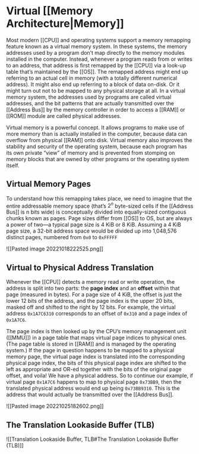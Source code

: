 # Virtual [[Memory Architecture|Memory]]

Most modern [[CPU]] and operating systems support a memory remapping feature
known as a virtual memory system. In these systems, the memory addresses
used by a program don’t map directly to the memory modules installed in the
computer. Instead, whenever a program reads from or writes to an address,
that address is first remapped by the [[CPU]] via a look-up table that’s maintained
by the [[OS]]. The remapped address might end up referring to an actual cell in
memory (with a totally different numerical address). It might also end up referring
to a block of data on-disk. Or it might turn out not to be mapped to
any physical storage at all. In a virtual memory system, the addresses used
by programs are called virtual addresses, and the bit patterns that are actually
transmitted over the [[Address Bus]] by the memory controller in order to access
a [[RAM]] or [[ROM]] module are called physical addresses.

Virtual memory is a powerful concept. It allows programs to make use
of more memory than is actually installed in the computer, because data can
overflow from physical [[RAM]] onto disk. Virtual memory also improves the
stability and security of the operating system, because each program has its
own private “view” of memory and is prevented from stomping on memory
blocks that are owned by other programs or the operating system itself. 

## Virtual Memory Pages

To understand how this remapping takes place, we need to imagine that the
entire addressable memory space (that’s $2^n$ byte-sized cells if the [[Address Bus]]
is n bits wide) is conceptually divided into equally-sized contiguous chunks
known as pages. Page sizes differ from [[OS]] to OS, but are always a power of
two—a typical page size is 4 KiB or 8 KiB. Assuming a 4 KiB page size, a 32-bit
address space would be divided up into 1,048,576 distinct pages, numbered
from `0x0` to `0xFFFFF`

![[Pasted image 20221018222525.png]]

## Virtual to Physical Address Translation

Whenever the [[CPU]] detects a memory read or write operation, the address is
split into two parts: the **page index** and an **offset** within that page (measured in
bytes). For a page size of 4 KiB, the offset is just the lower 12 bits of the address,
and the page index is the upper 20 bits, masked off and shifted to the right by
12 bits. For example, the virtual address `0x1A7C6310` corresponds to an offset
of `0x310` and a page index of `0x1A7C6`.

The page index is then looked up by the CPU’s memory management unit
([[MMU]]) in a page table that maps virtual page indices to physical ones. (The
page table is stored in [[RAM]] and is managed by the operating system.) If the
page in question happens to be mapped to a physical memory page, the virtual
page index is translated into the corresponding physical page index, the bits
of this physical page index are shifted to the left as appropriate and OR-ed
together with the bits of the original page offset, and voila! We have a physical
address. So to continue our example, if virtual page `0x1A7C6` happens to map
to physical page `0x73BB9`, then the translated physical address would end up
being `0x73BB9310`. This is the address that would actually be transmitted over
the [[Address Bus]].

![[Pasted image 20221025182602.png]]
## The Translation Lookaside Buffer (TLB)

![[Translation Lookaside Buffer, TLB#The Translation Lookaside Buffer (TLB)]]

